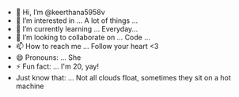 - 👋 Hi, I’m @keerthana5958v  
- 👀 I’m interested in ... A lot of things ... 
- 🌱 I’m currently learning ... Everyday...  
- 💞️ I’m looking to collaborate on ... Code ...  
- 📫 How to reach me ... Follow your heart <3  
- 😄 Pronouns: ... She 
- ⚡ Fun fact: ... I'm 20, yay!  
- Just know that: ... Not all clouds float, sometimes they sit on a hot machine    
 
<!---
keerthana5958v/keerthana5958v is a ✨ special ✨ repository because its `README.md` (this file) appears on your GitHub profile.
You can click the Preview link to take a look at your changes.
--->
